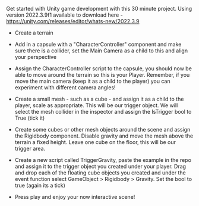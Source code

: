 Get started with Unity game development with this 30 minute project. Using version 2022.3.9f1 available to download here - https://unity.com/releases/editor/whats-new/2022.3.9

- Create a terrain
- Add in a capsule with a "CharacterController" component and make sure there is a collider, set the Main Camera as a child to this and align your perspective
- Assign the CharacterController script to the capsule, you should now be able to move around the terrain so this is your Player. Remember, if you move the main camera (keep it as a child to the player) you can experiment with different camera angles!
- Create a small mesh - such as a cube - and assign it as a child to the player, scale as appropriate. This will be our trigger object. We will select the mesh collider in the inspector and assign the IsTrigger bool to True (tick it)
- Create some cubes or other mesh objects around the scene and assign the Rigidbody component. Disable gravity and move the mesh above the terrain a fixed height. Leave one cube on the floor, this will be our trigger area.
- Create a new script called TriggerGravity, paste the example in the repo and assign it to the trigger object you created under your player. Drag and drop each of the floating cube objects you created and under the event function select GameObject > Rigidbody > Gravity. Set the bool to true (again its a tick)

- Press play and enjoy your now interactive scene!
